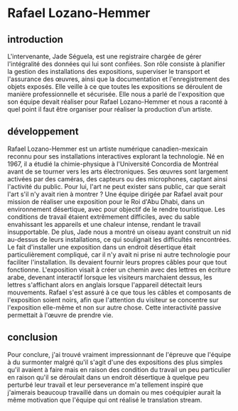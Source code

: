 # Rafael Lozano-Hemmer

## introduction
L'intervenante, Jade Séguela, est une registraire chargée de gérer l'intégralité des données qui lui sont confiées. Son rôle consiste à planifier la gestion des installations des expositions, superviser le transport et l'assurance des œuvres, ainsi que la documentation et l'enregistrement des objets exposés. Elle veille à ce que toutes les expositions se déroulent de manière professionnelle et sécurisée. Elle nous a parlé de l'exposition que son équipe devait réaliser pour Rafael Lozano-Hemmer et nous a raconté à quel point il faut être organiser pour réaliser la production d’un artiste.

## développement
Rafael Lozano-Hemmer est un artiste numérique canadien-mexicain reconnu pour ses installations interactives explorant la technologie. Né en 1967, il a étudié la chimie-physique à l'Université Concordia de Montréal avant de se tourner vers les arts électroniques. Ses œuvres sont largement activées par des caméras, des capteurs ou des microphones, captant ainsi l'activité du public. Pour lui, l'art ne peut exister sans public, car que serait l'art s'il n'y avait rien à montrer ? Une équipe dirigée par Rafael avait pour mission de réaliser une exposition pour le Roi d'Abu Dhabi, dans un environnement désertique, avec pour objectif de le rendre touristique. Les conditions de travail étaient extrêmement difficiles, avec du sable envahissant les appareils et une chaleur intense, rendant le travail insupportable. De plus, Jade nous a montré un oiseau ayant construit un nid au-dessus de leurs installations, ce qui soulignait les difficultés rencontrées. Le fait d'installer une exposition dans un endroit désertique était particulièrement compliqué, car il n'y avait ni prise ni autre technologie pour faciliter l'installation. Ils devaient fournir leurs propres câbles pour que tout fonctionne. L'exposition visait à créer un chemin avec des lettres en écriture arabe, devenant interactif lorsque les visiteurs marchaient dessus, les lettres s'affichant alors en anglais lorsque l'appareil détectait leurs mouvements. Rafael s'est assuré à ce que tous les câbles et composants de l'exposition soient noirs, afin que l'attention du visiteur se concentre sur l'exposition elle-même et non sur autre chose. Cette interactivité passive permettait à l'œuvre de prendre vie.

## conclusion
Pour conclure, j'ai trouvé vraiment impressionnant de l'épreuve que l'équipe à du surmonter malgré qu'il s'agit d'une des expositions des plus simples qu'il avaient à faire mais en raison des condition du travail un peu particulier en raison qu'il se déroulait dans un endroit désertique à quelque peu perturbé leur travail et leur perseverance m'a tellement inspiré que j'aimerais beaucoup travaillé dans un domain ou mes coéquipier aurait la même motivation que l'équipe qui ont réalisé le translation stream.




